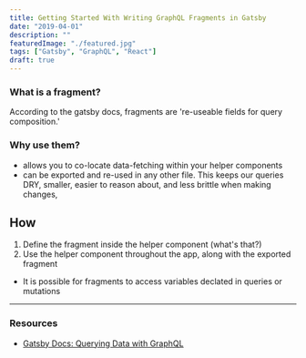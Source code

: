 ```yaml
---
title: Getting Started With Writing GraphQL Fragments in Gatsby
date: "2019-04-01"
description: ""
featuredImage: "./featured.jpg"
tags: ["Gatsby", "GraphQL", "React"]
draft: true
---
```


### What is a fragment?

According to the gatsby docs, fragments are 're-useable fields for query composition.'

### Why use them?

- allows you to co-locate data-fetching within your helper components
- can be exported and re-used in any other file. This keeps our queries DRY, smaller, easier to reason about, and less brittle when making changes,

## How

1. Define the fragment inside the helper component (what's that?)
2. Use the helper component throughout the app, along with the exported fragment

- It is possible for fragments to access variables declated in queries or mutations

---

### Resources

- [Gatsby Docs: Querying Data with GraphQL]('https://www.gatsbyjs.org/docs/querying-with-graphql/#fragments')
